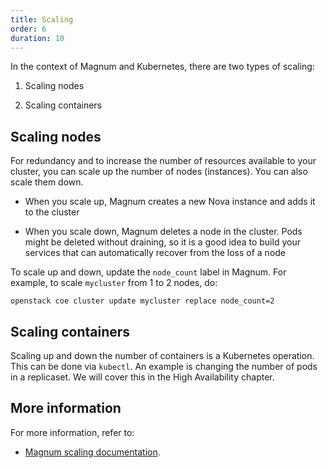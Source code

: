 ```yaml
---
title: Scaling
order: 6
duration: 10
---
```


In the context of Magnum and Kubernetes, there are two types of scaling:

1. Scaling nodes

1. Scaling containers

## Scaling nodes

For redundancy and to increase the number of resources available to your
cluster, you can scale up the number of nodes (instances). You can also scale
them down.

- When you scale up, Magnum creates a new Nova instance and adds it to the
   cluster

- When you scale down, Magnum deletes a node in the cluster. Pods might be
   deleted without draining, so it is a good idea to build your services that
can automatically recover from the loss of a node

To scale up and down, update the `node_count` label in Magnum. For example, to
scale `mycluster` from 1 to 2 nodes, do:

```
openstack coe cluster update mycluster replace node_count=2
```

## Scaling containers

Scaling up and down the number of containers is a Kubernetes operation. This can
be done via `kubectl`. An example is changing the number of pods in a
replicaset. We will cover this in the High Availability chapter.

## More information

For more information, refer to:
- [Magnum scaling
documentation](https://docs.openstack.org/magnum/latest/user/#scaling).

